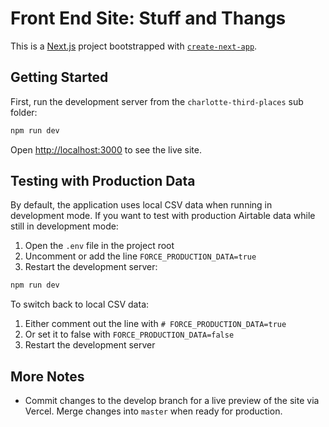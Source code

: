# Front End Site: Stuff and Thangs

This is a [Next.js](https://nextjs.org/) project bootstrapped with [`create-next-app`](https://github.com/vercel/next.js/tree/canary/packages/create-next-app).

## Getting Started

First, run the development server from the `charlotte-third-places` sub folder:

```powershell
npm run dev
```

Open [http://localhost:3000](http://localhost:3000) to see the live site.

## Testing with Production Data

By default, the application uses local CSV data when running in development mode. If you want to test with production Airtable data while still in development mode:

1. Open the `.env` file in the project root
2. Uncomment or add the line `FORCE_PRODUCTION_DATA=true`
3. Restart the development server:

```powershell
npm run dev
```

To switch back to local CSV data:
1. Either comment out the line with `# FORCE_PRODUCTION_DATA=true`
2. Or set it to false with `FORCE_PRODUCTION_DATA=false`
3. Restart the development server

## More Notes

- Commit changes to the develop branch for a live preview of the site via Vercel. Merge changes into `master` when ready for production.
